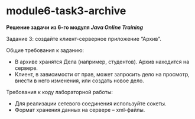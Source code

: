 # module6-task3-archive

 **Решение задачи из 6-го модуля _Java Online Training_**
 
 Задание 3: создайте клиент-серверное приложение “Архив”.

Общие требования к заданию:
- В архиве хранятся Дела (например, студентов). Архив находится на сервере.
- Клиент, в зависимости от прав, может запросить дело на просмотр, внести в
него изменения, или создать новое дело.

Требования к коду лабораторной работы:
- Для реализации сетевого соединения используйте сокеты.
- Формат хранения данных на сервере – xml-файлы.
